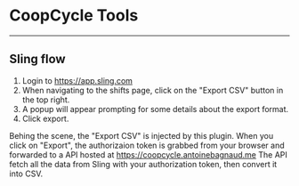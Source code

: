 # CoopCycle Tools
---

## Sling flow

1. Login to https://app.sling.com
2. When navigating to the shifts page, click on the "Export CSV" button in the top right.
3. A popup will appear prompting for some details about the export format.
4. Click export.

Behing the scene, the "Export CSV" is injected by this plugin.
When you click on "Export", the authorizaion token is grabbed from your browser and forwarded to a API hosted at https://coopcycle.antoinebagnaud.me
The API fetch all the data from Sling with your authorization token, then convert it into CSV.
